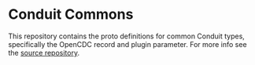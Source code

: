 # Conduit Commons

This repository contains the proto definitions for common Conduit types,
specifically the OpenCDC record and plugin parameter. For more info see the
[source repository](https://github.com/ConduitIO/conduit-commons).
